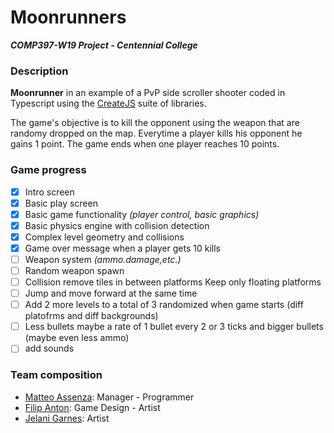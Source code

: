 # Moonrunners

***COMP397-W19 Project - Centennial College***

### Description

**Moonrunner** in an example of a PvP side scroller shooter coded in Typescript using the [CreateJS](https://www.createjs.com/) suite of libraries.

The game's objective is to kill the opponent using the weapon that are randomy dropped on the map. Everytime a player kills his opponent he gains 1 point. 
The game ends when one player reaches 10 points.

### Game progress
- [x] Intro screen
- [x] Basic play screen
- [x] Basic game functionality *(player control, basic graphics)*
- [x] Basic physics engine with collision detection
- [x] Complex level geometry and collisions
- [x] Game over message when a player gets 10 kills
- [ ] Weapon system *(ammo.damage,etc.)*
- [ ] Random weapon spawn
- [ ] Collision remove tiles in between platforms Keep only floating platforms
- [ ] Jump and move forward at the same time
- [ ] Add 2 more levels to a total of 3 randomized when game starts (diff platofrms and diff backgrounds)
- [ ] Less bullets maybe a rate of 1 bullet every 2 or 3 ticks and bigger bullets (maybe even less ammo)
- [ ] add sounds

### Team composition
* [Matteo Assenza](https://github.com/assematt): Manager - Programmer
* [Filip Anton](https://github.com/CarlGustavAlbertDwarfsteinYung): Game Design - Artist
* [Jelani Garnes](): Artist

